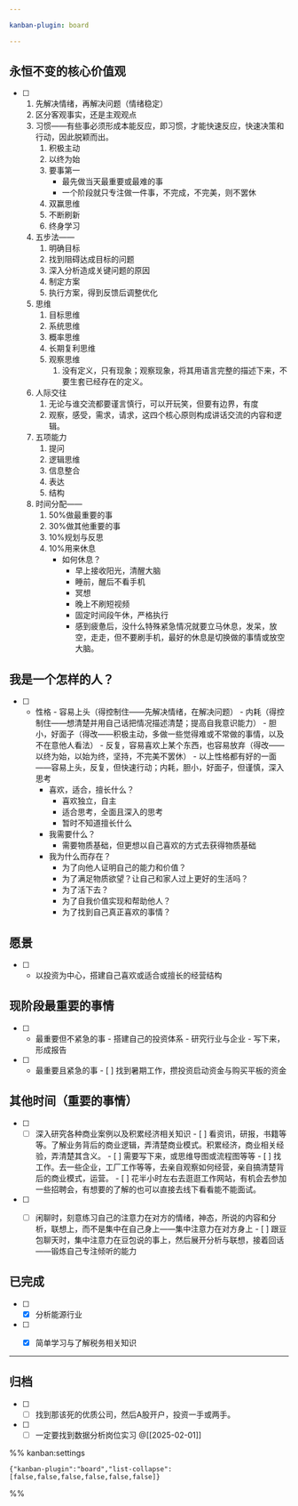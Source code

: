 ```yaml
---

kanban-plugin: board

---
```


## 永恒不变的核心价值观

- [ ] 1. 先解决情绪，再解决问题（情绪稳定）
	2. 区分客观事实，还是主观观点
	3. 习惯——有些事必须形成本能反应，即习惯，才能快速反应，快速决策和行动，因此脱颖而出。
		1. 积极主动
		2. 以终为始
		3. 要事第一
			- 最先做当天最重要或最难的事
			- 一个阶段就只专注做一件事，不完成，不完美，则不罢休
		4. 双赢思维
		5. 不断刷新
		6. 终身学习
	4. 五步法——
		1. 明确目标
		2. 找到阻碍达成目标的问题
		3. 深入分析造成关键问题的原因
		4. 制定方案
		5. 执行方案，得到反馈后调整优化
	5. 思维
		1. 目标思维
		2. 系统思维
		3. 概率思维
		4. 长期复利思维
		5. 观察思维
			1. 没有定义，只有现象；观察现象，将其用语言完整的描述下来，不要生套已经存在的定义。
	6. 人际交往
		1. 无论与谁交流都要谨言慎行，可以开玩笑，但要有边界，有度
		2. 观察，感受，需求，请求，这四个核心原则构成讲话交流的内容和逻辑。
	7. 五项能力
		1. 提问
		2. 逻辑思维
		3. 信息整合
		4. 表达
		5. 结构
	8. 时间分配——
		1. 50%做最重要的事
		2. 30%做其他重要的事
		3. 10%规划与反思
		4. 10%用来休息
			- 如何休息？
				- 早上接收阳光，清醒大脑
				- 睡前，醒后不看手机
				- 冥想
				- 晚上不刷短视频
				- 固定时间段午休，严格执行
				- 感到疲惫后，没什么特殊紧急情况就要立马休息，发呆，放空，走走，但不要刷手机，最好的休息是切换做的事情或放空大脑。


## 我是一个怎样的人？

- [ ] - 性格
		- 容易上头（得控制住——先解决情绪，在解决问题）
		- 内耗（得控制住——想清楚并用自己话把情况描述清楚；提高自我意识能力）
		- 胆小，好面子（得改——积极主动，多做一些觉得难或不常做的事情，以及不在意他人看法）
		- 反复，容易喜欢上某个东西，也容易放弃（得改——以终为始，以始为终，坚持，不完美不罢休）
			- 以上性格都有好的一面——容易上头，反复，但快速行动；内耗，胆小，好面子，但谨慎，深入思考
	- 喜欢，适合，擅长什么？
		- 喜欢独立，自主
		- 适合思考，全面且深入的思考
		- 暂时不知道擅长什么
	- 我需要什么？
		- 需要物质基础，但更想以自己喜欢的方式去获得物质基础
	- 我为什么而存在？
		- 为了向他人证明自己的能力和价值？
		- 为了满足物质欲望？让自己和家人过上更好的生活吗？
		- 为了活下去？
		- 为了自我价值实现和帮助他人？
		- 为了找到自己真正喜欢的事情？


## 愿景

- [ ] -  以投资为中心，搭建自己喜欢或适合或擅长的经营结构


## 现阶段最重要的事情

- [ ] - 最重要但不紧急的事
		- 搭建自己的投资体系
		- 研究行业与企业
			- 写下来，形成报告
- [ ] - 最重要且紧急的事
		- [ ] 找到暑期工作，攒投资启动资金与购买平板的资金


## 其他时间（重要的事情）

- [ ] - [ ] 深入研究各种商业案例以及积累经济相关知识
		- [ ] 看资讯，研报，书籍等等。了解业务背后的商业逻辑，弄清楚商业模式。积累经济，商业相关经验，弄清楚其含义。
			- [ ] 需要写下来，或思维导图或流程图等等
		- [ ] 找工作。去一些企业，工厂工作等等，去亲自观察如何经营，亲自搞清楚背后的商业模式，运营。
			- [ ] 花半小时左右去逛逛工作网站，有机会去参加一些招聘会，有想要的了解的也可以直接去线下看看能不能面试。
- [ ] - [ ] 闲聊时，刻意练习自己的注意力在对方的情绪，神态，所说的内容和分析，联想上，而不是集中在自己身上——集中注意力在对方身上
		- [ ] 跟豆包聊天时，集中注意力在豆包说的事上，然后展开分析与联想，接着回话——锻炼自己专注倾听的能力


## 已完成

- [ ] - [x] 分析能源行业
- [ ] - [x] 简单学习与了解税务相关知识


***

## 归档

- [ ] - [ ] 找到那该死的优质公司，然后A股开户，投资一手或两手。
- [ ] - [ ] 一定要找到数据分析岗位实习
	@[[2025-02-01]]

%% kanban:settings
```
{"kanban-plugin":"board","list-collapse":[false,false,false,false,false,false]}
```
%%